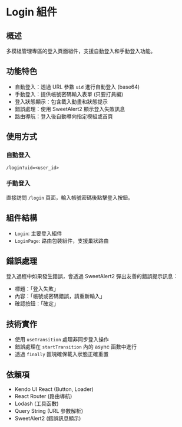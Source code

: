 # Login 組件

## 概述
多模組管理專區的登入頁面組件，支援自動登入和手動登入功能。

## 功能特色
- 自動登入：透過 URL 參數 `uid` 進行自動登入 (base64)
- 手動登入：提供帳號密碼輸入表單 (只要打員編)
- 登入狀態顯示：包含載入動畫和狀態提示
- 錯誤處理：使用 SweetAlert2 顯示登入失敗訊息
- 路由導航：登入後自動導向指定模組或首頁

## 使用方式

### 自動登入
```
/login?uid=<user_id>
```

### 手動登入
直接訪問 `/login` 頁面，輸入帳號密碼後點擊登入按鈕。

## 組件結構
- `Login`: 主要登入組件
- `LoginPage`: 路由包裝組件，支援巢狀路由

## 錯誤處理
登入過程中如果發生錯誤，會透過 SweetAlert2 彈出友善的錯誤提示訊息：
- 標題：「登入失敗」
- 內容：「帳號或密碼錯誤，請重新輸入」
- 確認按鈕：「確定」

## 技術實作
- 使用 `useTransition` 處理非同步登入操作
- 錯誤處理在 `startTransition` 內的 async 函數中進行
- 透過 `finally` 區塊確保載入狀態正確重置

## 依賴項
- Kendo UI React (Button, Loader)
- React Router (路由導航)
- Lodash (工具函數)
- Query String (URL 參數解析)
- SweetAlert2 (錯誤訊息顯示)